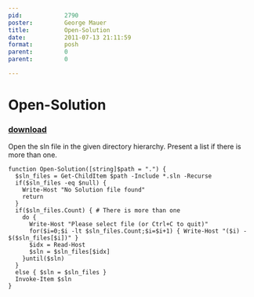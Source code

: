 ```yaml
---
pid:            2790
poster:         George Mauer
title:          Open-Solution
date:           2011-07-13 21:11:59
format:         posh
parent:         0
parent:         0

---
```


# Open-Solution

### [download](2790.ps1)

Open the sln file in the given directory hierarchy. Present a list if there is more than one.


```posh
function Open-Solution([string]$path = ".") {
  $sln_files = Get-ChildItem $path -Include *.sln -Recurse
  if($sln_files -eq $null) {
    Write-Host "No Solution file found"
    return
  }
  if($sln_files.Count) { # There is more than one
    do {
      Write-Host "Please select file (or Ctrl+C to quit)"
      for($i=0;$i -lt $sln_files.Count;$i=$i+1) { Write-Host "($i) - $($sln_files[$i])" }
      $idx = Read-Host
      $sln = $sln_files[$idx]
    }until($sln)
  }
  else { $sln = $sln_files }
  Invoke-Item $sln
}
```
